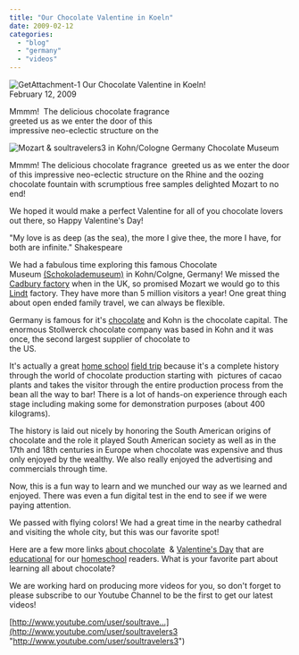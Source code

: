 ```yaml
---
title: "Our Chocolate Valentine in Koeln"
date: 2009-02-12
categories: 
  - "blog"
  - "germany"
  - "videos"
---
```


 ![GetAttachment-1](https://pub-ac94b3f306b24c0dba4238943c97f2e1.r2.dev/6a00e5502a950788330111685db365970c.jpg) Our Chocolate Valentine in Koeln!  
February 12, 2009

Mmmm!  The delicious chocolate fragrance  
greeted us as we enter the door of this  
impressive neo-eclectic structure on the

<!--more-->

![Mozart & soultravelers3 in Kohn/Cologne Germany Chocolate Museum](https://pub-ac94b3f306b24c0dba4238943c97f2e1.r2.dev/6a00e5502a950788330111685db457970c.jpg)

Mmmm! The delicious chocolate fragrance  greeted us as we enter the door of this impressive neo-eclectic structure on the Rhine and the oozing chocolate fountain with scrumptious free samples delighted Mozart to no end!

We hoped it would make a perfect Valentine for all of you chocolate lovers out there, so Happy Valentine's Day!

  

  
"My love is as deep (as the sea), the more I give thee, the more I have, for both are infinite." Shakespeare  
  
  
We had a fabulous time exploring this famous Chocolate Museum [(Schokolademuseum)](http://www.schokoladenmuseum.de/index_e.html "Schokolademuseum/chocolate museum website") in Kohn/Colgne, Germany! We missed the [Cadbury factory](http://www.cadburyworld.co.uk/CadburyWorld/Pages/CadburyWorld.aspx) when in the UK, so promised Mozart we would go to this [Lindt](http://www.lindt.com/2865/2866.asp) factory. They have more than 5 million visitors a year! One great thing about open ended family travel, we can always be flexible.  
  
Germany is famous for it's [chocolate](http://chocolocate.com/country.php/Germany/0) and Kohn is the chocolate capital. The enormous Stollwerck chocolate company was based in Kohn and it was once, the second largest supplier of chocolate to  
the US.  
  
It's actually a great [home school](http://www.fieldmuseum.org/Chocolate/manufacture_interactive/manufacture.html "Homeschool on chocolate") [field trip](http://www.fieldmuseum.org/Chocolate/ "virtual chocolate homeschool fieldtrip") because it's a complete history through the world of chocolate production starting with  pictures of cacao plants and takes the visitor through the entire production process from the bean all the way to bar! There is a lot of hands-on experience through each stage including making some for demonstration purposes (about 400 kilograms).  
  
The history is laid out nicely by honoring the South American origins of chocolate and the role it played South American society as well as in the 17th and 18th centuries in Europe when chocolate was expensive and thus only enjoyed by the wealthy. We also really enjoyed the advertising and commercials through time.  
  
Now, this is a fun way to learn and we munched our way as we learned and enjoyed. There was even a fun digital test in the end to see if we were paying attention.  
  
We passed with flying colors! We had a great time in the nearby cathedral and visiting the whole city, but this was our favorite spot!  
  
Here are a few more links [about chocolate](http://www.hersheys.com/discover/tour_video.asp "Hershey factory video")  & [Valentine's Day](http://homeschooling.gomilpitas.com/articles/020606.htm) that are [educational](http://www.mce.k12tn.net/chocolate/charlie/charlie_and_the_chocolate_factor.htm "Charlie and the Chocolate Factory Activities") for our [homeschool](http://jhcckkm.wordpress.com/2008/02/10/free-chocolate-unit-study/) readers. What is your favorite part about learning all about chocolate?  
  
We are working hard on producing more videos for you, so don't forget to please subscribe to our Youtube Channel to be the first to get our latest videos!  
  
[http://www.youtube.com/user/soultrave...](http://www.youtube.com/user/soultravelers3 "http://www.youtube.com/user/soultravelers3")

